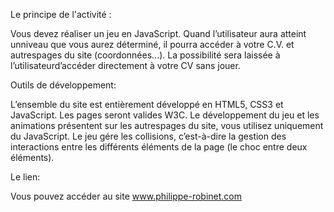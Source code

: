 
Le principe de l'activité :

Vous devez réaliser un jeu en JavaScript. 
Quand l’utilisateur aura atteint unniveau que vous aurez déterminé, 
il pourra accéder à votre C.V. et autrespages   du   site (coordonnées...).
La   possibilité   sera   laissée   à   l’utilisateurd’accéder directement à votre CV sans jouer.

Outils de développement:

L’ensemble   du   site est entièrement développé en HTML5, CSS3 et JavaScript. Les pages seront valides W3C.
Le développement du jeu et les animations présentent sur les autrespages du site, vous utilisez uniquement du JavaScript.
Le jeu gére les collisions, c’est-à-dire la gestion des interactions entre les différents éléments de la page (le choc entre deux éléments).


Le lien:

Vous pouvez accéder au site www.philippe-robinet.com
